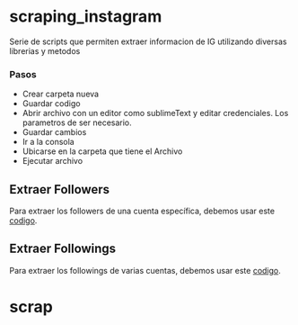 # scraping_instagram
Serie de scripts que permiten extraer informacion de IG utilizando diversas librerias y metodos

### Pasos
- Crear carpeta nueva
- Guardar codigo
- Abrir archivo con un editor como sublimeText y editar credenciales.
Los parametros de ser necesario.
- Guardar cambios
- Ir a la consola
- Ubicarse en la carpeta que tiene el Archivo
- Ejecutar archivo

## Extraer Followers

Para extraer los followers de una cuenta específica, debemos usar este [codigo](https://github.com/samuelsoc/scraping_instagram/blob/main/extract_followersIG.py).


## Extraer Followings

 Para extraer los followings de varias cuentas, debemos usar este [codigo](https://github.com/samuelsoc/scraping_instagram/blob/main/extract_followingsIG_3.py).
# scrap
